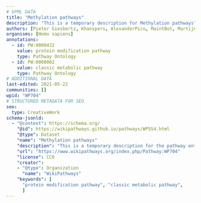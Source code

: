 ```yaml
---
# GPML DATA
title: "Methylation pathways"
description: "This is a temporary description for Methylation pathways"
authors: [Pieter Giesbertz, Khanspers, AlexanderPico, MaintBot, MartijnVanIersel, Zari, MirellaKalafati, Eweitz]
organisms: [Homo sapiens]
annotations:
  - id: PW:0000432
    value: protein modification pathway
    type: Pathway Ontology
  - id: PW:0000002
    value: classic metabolic pathway
    type: Pathway Ontology
# ADDITIONAL DATA
last-edited: 2021-05-22
communities: []
wpid: "WP704"
# STRUCTURED METADATA FOR SEO
seo:
  type: CreativeWork
schema-jsonld:
  - "@context": https://schema.org/
    "@id": https://wikipathways.github.io/pathways/WP554.html
    "@type": Dataset
    "name": "Methylation pathways"
    "description": "This is a temporary description for the pathway entitled: Methylation pathways"
    "url": "https://www.wikipathways.org/index.php/Pathway:WP704"
    "license": CC0
    "creator":
    - "@type": Organization
      "name": "WikiPathways"
    "keywords": [
      "protein modification pathway", "classic metabolic pathway",
      ]
---
```

